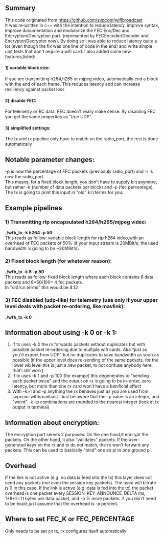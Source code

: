 ## Summary
This code originated from https://github.com/svpcom/wifibroadcast  
It was re-written in c++ with the intention to reduce latency, improve syntax, improve documentation 
and modularize the FEC Enc/Dec and Encryption/Decryption part. (represented by FECEncoder/Decoder and Encryptor/Decryptor now).
By doing so I was able to reduce latency quite a lot (even though the fix was one line of code in the end) and
write simple unit tests that don't require a wifi card.
I also added some new features,listed:
#### 1) variable block size:
If you are transmitting h264,h265 or mjpeg video, automatically end a block with the end of each frame. This reduces latency and can increase resiliency against packet loss
#### 2) disable FEC:
For telemetry or RC data, FEC doesn't really make sense. By disabling FEC you get the same properties as "true UDP".
#### 3) simplified settings:
The tx and rx pipeline only have to match on the radio_port, the rest is done automatically

## Notable parameter changes:
-p is now the percentage of FEC packets (previosuly radio_port) and -r is now the radio_port   
This means, for a fixed block length, you don't have to supply k:n anymore, but rather -k (number of data packets per block) and -p (fec percentage).
The tx is going to print this input in "old" k:n terms for you.
   
## Example pipelines
### 1) Transmitting rtp encapsulated h264/h265/mjpeg video:
**./wfb_tx -k h264 -p 50**  
This reads as follow: variable block length for rtp h264 video,with an overhead of
FEC packets of 50% (if your input stream is 20MBit/s, the used bandwidth is going to be ~30MBit/s)
### 2) Fixed block length (for whatever reason):
**./wfb_tx -k 8 -p 50**  
This reads as follow: fixed block length where each block contains 8 data packets and 8*50/100= 4 fec packets.   
In "old k:n terms" this would be 8:12   
### 3) FEC disabled (udp-like) for telemetry (use only if your upper level deals with packet re-ordering, like mavlink):
**./wfb_tx -k 0**  
   

## Information about using -k 0 or -k 1:
1) If tx uses -k 0 the rx forwards packets without duplicates but with possible packet re-ordering due to multiple wifi cards. Aka "just as you'd expect from UDP" but no duplicates to save bandwidth as soon as possible (if the upper level does re-sending of the same packets, for the lower wb level this is just a new packet, to not confuse anybody here, that'l still work).
2) If tx uses -k 1 and -p 100 (for exampe) this degenerates to "sending each packet twice" and the output on rx is going to be in-order, zero latency, but more than one rx card won't have a benificial effect
3) With -k>1 and -p anything the rx behaves just as you are used from svpcom-wifibroadcast. Just be aware that the -p value is an integer,
and "weird" -k -p combinations are rounded to the nearest integer (look at tx output in terminal)
   
## Information about encryption:
The encryption part serves 2 purposes: On the one hand,it encrypt the packets. On the other hand, it also "validates" packets. If the user-generated keys on the rx and tx do not match, the rx won't forward any packets. This can be used to basically "bind" one air pi to one ground pi.

## Overhead
If the link is not active (e.g. no data is feed into the tx) this layer does not send any packets (not even the session key packets). The used wifi bitrate is 0 in this case.
If the link is active (e.g. data is fed into the tx) the packet overhead is one packet every SESSION_KEY_ANNOUNCE_DELTA ms, 1+8+2=11 bytes per data packet, and -p % more packets.
If you don't need to be exact,just assume that the overhead is -p percent.

## Where to set FEC_K or FEC_PERCENTAGE
Only needs to be set on tx, rx configures itself automatically
